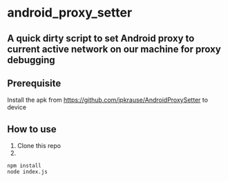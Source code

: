 # android_proxy_setter

## A quick dirty script to set Android proxy to current active network on our machine for proxy debugging

## Prerequisite
Install the apk from https://github.com/jpkrause/AndroidProxySetter to device

## How to use
1. Clone this repo
2.
```
npm install
node index.js
```

